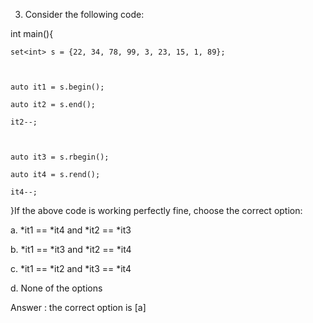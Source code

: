 3. Consider the following code:

int main(){

    set<int> s = {22, 34, 78, 99, 3, 23, 15, 1, 89};

   

    auto it1 = s.begin();

    auto it2 = s.end();

    it2--;

   

    auto it3 = s.rbegin();

    auto it4 = s.rend();

    it4--;

}If the above code is working perfectly fine, choose the correct option:

a. *it1 == *it4  and  *it2 == *it3

b. *it1 == *it3  and  *it2 == *it4

c. *it1 == *it2  and  *it3 == *it4

d. None of the options


Answer : the correct option is [a]